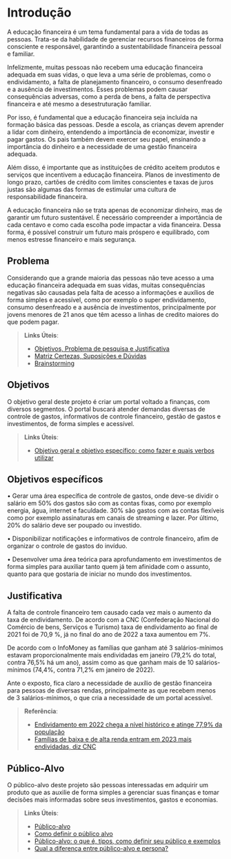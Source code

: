 # Introdução

A educação financeira é um tema fundamental para a vida de todas as pessoas. Trata-se da habilidade de gerenciar recursos financeiros de forma consciente e responsável, garantindo a sustentabilidade financeira pessoal e familiar.

Infelizmente, muitas pessoas não recebem uma educação financeira adequada em suas vidas, o que leva a uma série de problemas, como o endividamento, a falta de planejamento financeiro, o consumo desenfreado e a ausência de investimentos. Esses problemas podem causar consequências adversas, como a perda de bens, a falta de perspectiva financeira e até mesmo a desestruturação familiar.

Por isso, é fundamental que a educação financeira seja incluída na formação básica das pessoas. Desde a escola, as crianças devem aprender a lidar com dinheiro, entendendo a importância de economizar, investir e pagar gastos. Os pais também devem exercer seu papel, ensinando a importância do dinheiro e a necessidade de uma gestão financeira adequada. 

Além disso, é importante que as instituições de crédito aceitem produtos e serviços que incentivem a educação financeira. Planos de investimento de longo prazo, cartões de crédito com limites conscientes e taxas de juros justas são algumas das formas de estimular uma cultura de responsabilidade financeira. 

A educação financeira não se trata apenas de economizar dinheiro, mas de garantir um futuro sustentável. É necessário compreender a importância de cada centavo e como cada escolha pode impactar a vida financeira. Dessa forma, é possível construir um futuro mais próspero e equilibrado, com menos estresse financeiro e mais segurança.


## Problema

Considerando que a grande maioria das pessoas não teve acesso a uma educação financeira adequada em suas vidas, muitas consequências negativas são causadas pela falta de acesso a informações e auxílios de forma simples e acessível, como por exemplo o super endividamento, consumo desenfreado e a ausência de investimentos, principalmente por jovens menores de 21 anos que têm acesso a linhas de credito maiores do que podem pagar.

> **Links Úteis**:
> - [Objetivos, Problema de pesquisa e Justificativa](https://medium.com/@versioparole/objetivos-problema-de-pesquisa-e-justificativa-c98c8233b9c3)
> - [Matriz Certezas, Suposições e Dúvidas](https://medium.com/educa%C3%A7%C3%A3o-fora-da-caixa/matriz-certezas-suposi%C3%A7%C3%B5es-e-d%C3%BAvidas-fa2263633655)
> - [Brainstorming](https://www.euax.com.br/2018/09/brainstorming/)

## Objetivos

O objetivo geral deste projeto é criar um portal voltado a finanças, com diversos segmentos. O portal buscará atender demandas diversas de controle de gastos, informativos de controle financeiro, gestão de gastos e investimentos, de forma simples e acessível.
 
> **Links Úteis**:
> - [Objetivo geral e objetivo específico: como fazer e quais verbos utilizar](https://blog.mettzer.com/diferenca-entre-objetivo-geral-e-objetivo-especifico/)
 
## Objetivos específicos 

• Gerar uma área específica de controle de gastos, onde deve-se dividir o salário em 50% dos gastos são com as contas fixas, como por exemplo energia, água, internet e faculdade. 30% são gastos com as contas flexíveis como por exemplo assinaturas em canais de streaming e lazer. Por último, 20% do salário deve ser poupado ou investido. 

 • Disponibilizar notificações e informativos de controle financeiro, afim de organizar o controle de gastos do invíduo.
 
 • Desenvolver uma área teórica para aprofundamento em investimentos de forma simples para auxiliar tanto quem já tem afinidade com o assunto, quanto para que gostaria de iniciar no mundo dos investimentos. 
 
## Justificativa

A falta de controle financeiro tem causado cada vez mais o aumento da taxa de endividamento. De acordo com a CNC (Confederação Nacional do Comércio de bens, Serviços e Turismo) taxa de endividamento ao final de 2021 foi de 70,9 %, já no final do ano de 2022 a taxa aumentou em 7%. 

 De acordo com o InfoMoney as famílias que ganham até 3 salários-mínimos estavam proporcionalmente mais endividadas em janeiro (79,2% do total, contra 76,5% há um ano), assim como as que ganham mais de 10 salários-mínimos (74,4%, contra 71,2% em janeiro de 2022). 
 
 Ante o exposto, fica claro a necessidade de auxílio de gestão financeira para pessoas de diversas rendas, principalmente as que recebem menos de 3 salários-mínimos, o que cria a necessidade de um portal acessível.


> **Referência**:
> - [Endividamento em 2022 chega a nível histórico e atinge 77,9% da população](https://www.em.com.br/app/noticia/economia/2023/01/19/internas_economia,1446752/endividamento-em-2022-chega-a-nivel-historico-e-atinge-77-9-da-populacao.shtml)
> - [Famílias de baixa e de alta renda entram em 2023 mais endividadas, diz CNC](https://www.infomoney.com.br/minhas-financas/familias-de-baixa-e-de-alta-renda-entram-em-2023-mais-endividadas-diz-cnc/)

## Público-Alvo

O público-alvo deste projeto são pessoas interessadas em adquirir um produto que as auxilie de forma simples a gerenciar suas finanças e tomar decisões mais informadas sobre seus investimentos, gastos e economias.

> **Links Úteis**:
> - [Público-alvo](https://blog.hotmart.com/pt-br/publico-alvo/)
> - [Como definir o público alvo](https://exame.com/pme/5-dicas-essenciais-para-definir-o-publico-alvo-do-seu-negocio/)
> - [Público-alvo: o que é, tipos, como definir seu público e exemplos](https://klickpages.com.br/blog/publico-alvo-o-que-e/)
> - [Qual a diferença entre público-alvo e persona?](https://rockcontent.com/blog/diferenca-publico-alvo-e-persona/)
